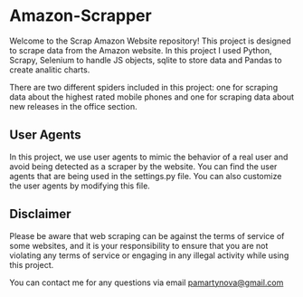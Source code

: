 # Amazon-Scrapper
Welcome to the Scrap Amazon Website repository! 
This project is designed to scrape data from the Amazon website.
In this project I used Python, Scrapy, Selenium to handle JS objects, sqlite to store data and Pandas to create analitic charts. 

There are two different spiders included in this project: one for scraping data about the highest rated mobile phones and one for scraping data about new releases in the office section.

## User Agents
In this project, we use user agents to mimic the behavior of a real user and avoid being detected as a scraper by the website. You can find the user agents that are being used in the settings.py file. You can also customize the user agents by modifying this file.

## Disclaimer
Please be aware that web scraping can be against the terms of service of some websites, and it is your responsibility to ensure that you are not violating any terms of service or engaging in any illegal activity while using this project.


You can contact me for any questions via email pamartynova@gmail.com
